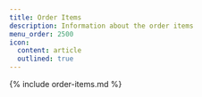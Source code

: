 ```yaml
---
title: Order Items
description: Information about the order items
menu_order: 2500
icon:
  content: article
  outlined: true
---
```


{% include order-items.md %}
